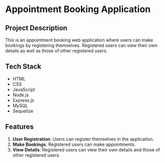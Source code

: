 # Appointment Booking Application

## Project Description

This is an appointment booking web application where users can make bookings by registering themselves. Registered users can view their own details as well as those of other registered users.

## Tech Stack

- HTML
- CSS
- JavaScript
- Node.js
- Express.js
- MySQL
- Sequelize

## Features

1. **User Registration**: Users can register themselves in the application.
2. **Make Bookings**: Registered users can make appointments.
3. **View Details**: Registered users can view their own details and those of other registered users.

<!--
## Screenshots

*Here, you can add screenshots of your application. It's a good idea to show key features and views of your app. You can add a screenshot using the following markdown syntax:*

!Description of Image

*Replace 'Description of Image' with a brief description of the screenshot and 'link-to-your-image' with the actual link to your screenshot.*

## Setup and Installation

*Instructions on how to setup and install your application go here.*

## Usage

*Instructions on how to use your application go here.*

## Contributing

*Details on how to contribute to your project go here.*

## License

*Your license information goes here.* -->
